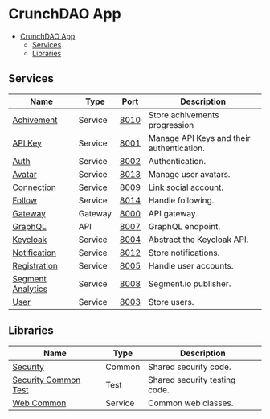 # CrunchDAO App

- [CrunchDAO App](#crunchdao-app)
  - [Services](#services)
  - [Libraries](#libraries)

## Services

| Name | Type | Port | Description |
| --- | --- | --- | --- |
| [Achivement](achivement-service/) | Service | [8010](http://localhost:8010/swagger-ui/index.html) | Store achivements progression |
| [API Key](api-key-service/) | Service | [8001](http://localhost:8001/swagger-ui/index.html) | Manage API Keys and their authentication. |
| [Auth](auth-service/) | Service | [8002](http://localhost:8002/swagger-ui/index.html) | Authentication. |
| [Avatar](avatar-service/) | Service | [8013](http://localhost:8013/swagger-ui/index.html) | Manage user avatars. |
| [Connection](connection-service/) | Service | [8009](http://localhost:8009/swagger-ui/index.html) | Link social account. |
| [Follow](follow-service/) | Service | [8014](http://localhost:8014/swagger-ui/index.html) | Handle following. |
| [Gateway](gateway/) | Gateway | [8000](http://localhost:8000) | API gateway. |
| [GraphQL](graphql/) | API | [8007](http://localhost:8007/graphiql?path=/graphql) | GraphQL endpoint. |
| [Keycloak](keycloak-service/) | Service | [8004](http://localhost:8004/swagger-ui/index.html) | Abstract the Keycloak API. |
| [Notification](notification-service/) | Service | [8012](http://localhost:8012/swagger-ui/index.html) | Store notifications. |
| [Registration](registration-service/) | Service | [8005](http://localhost:8005/swagger-ui/index.html) | Handle user accounts. |
| [Segment Analytics](segment-analytics-service/) | Service | [8008](http://localhost:8008/swagger-ui/index.html) | Segment.io publisher. |
| [User](user-service/) | Service | [8003](http://localhost:8003/swagger-ui/index.html) | Store users. |

## Libraries

| Name | Type | Description |
| --- | --- | --- |
| [Security](security-common/) | Common | Shared security code. |
| [Security Common Test](security-common-test/) | Test | Shared security testing code. |
| [Web Common](web-common/) | Service | Common web classes. |
